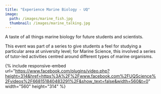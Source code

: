 ```yaml
---
title: "Experience Marine Biology - UQ"
image: 
  path: /images/marine_fish.jpg
  thumbnail: /images/marine_talking.jpg
---
```


A taste of all things marine biology for future students and scientists. 

This event was part of a series to give students a feel for studying a particular area at university level; for Marine Science, this involved a series of tutor-led activities centred around different types of marine organisms. 

{% include responsive-embed url="https://www.facebook.com/plugins/video.php?height=314&href=https%3A%2F%2Fwww.facebook.com%2FUQScience%2Fvideos%2F668151840483291%2F&show_text=false&width=560&t=0" width="560" height="314" %}

